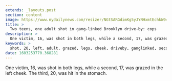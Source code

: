 ```yaml
--- 
extends: _layouts.post 
section: content 
image: https://www.nydailynews.com/resizer/NGtSARGdimKg5yJYNHxmtEchkW0=/1200x0/top/cloudfront-us-east-1.images.arcpublishing.com/tronc/KW7DAJTP4NBU5AWNEUPZCWLLNQ.jpg 
title: > 
  Two teens, one adult shot in gang-linked Brooklyn drive-by: cops 
description: > 
  One victim, 16, was shot in both legs, while a second, 17, was grazed in the left cheek.The third, 20, was hit in the stomach. 
keywords: > 
  shot, 20, left, adult, grazed, legs, cheek, driveby, ganglinked, second, teens, cops, brooklyn, hit, stomach, victim 
date: 1603253770.368281 
--- 
```

<div><p class="stop-here"> One victim, 16, was shot in both legs, while a second, 17, was grazed in the left cheek. The third, 20, was hit in the stomach.</p> </div>